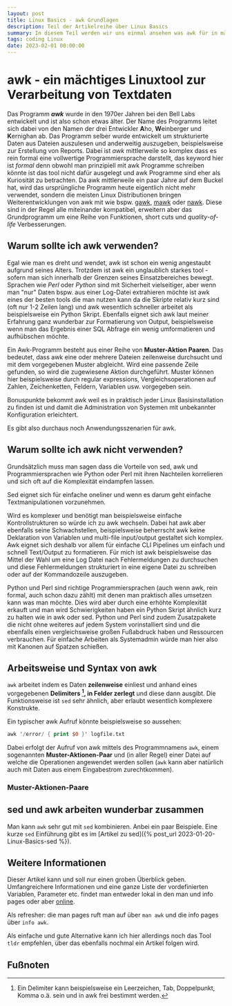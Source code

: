 ```yaml
---
layout: post
title: Linux Basics - awk Grundlagen
description: Teil der Artikelreihe über Linux Basics
summary: In diesem Teil werden wir uns einmal ansehen was awk für in mächtiges tool sein kann
tags: coding Linux
date: 2023-02-01 00:00:00
---
```


# awk - ein mächtiges Linuxtool zur Verarbeitung von Textdaten
Das Programm ***awk*** wurde in den 1970er Jahren bei den Bell Labs entwickelt und ist also schon etwas älter. Der Name des Programms leitet sich dabei von den Namen der drei Entwickler **A**ho, **W**einberger und **K**ernighan ab. Das Programm selber wurde entwickelt um strukturierte Daten aus Dateien auszulesen und anderweitig auszugeben, beispielsweise zur Erstellung von Reports.
Dabei ist *awk* mittlerweile so komplex dass es rein formal eine vollwertige Programmiersprache darstellt, das keyword hier ist *formal* denn obwohl man prinzipiell mit awk Programme schreiben könnte ist das tool nicht dafür ausgelegt und awk Programme sind eher als Kuriosität zu betrachten.
Da awk mittlerweile ein paar Jahre auf dem Buckel hat, wird das ursprüngliche Programm heute eigentlich nicht mehr verwendet, sondern die meisten Linux Distributionen bringen Weiterentwicklungen von awk mit wie bspw. [gawk](https://www.gnu.org/software/gawk/,), [mawk](https://invisible-island.net/mawk/) oder [nawk](https://linux.die.net/man/1/nawk). Diese sind in der Regel alle miteinander kompatibel, erweitern aber das Grundprogramm um eine Reihe von Funktionen, short cuts und *quality-of-life* Verbesserungen.

## Warum sollte ich awk verwenden?

Egal wie man es dreht und wendet, awk ist schon ein wenig angestaubt aufgrund seines Alters. Trotzdem ist awk ein unglaublich starkes tool - sofern man sich innerhalb der Grenzen seines Einsatzbereiches bewegt. Sprachen wie *Perl* oder *Python* sind mit Sicherheit vielseitiger, aber wenn man "nur" Daten bspw. aus einer Log-Datei extrahieren möchte ist awk eines der besten tools die man nutzen kann da die Skripte relativ kurz sind (oft nur 1-2 Zeilen lang) und awk wesentlich schneller arbeitet als beispielsweise ein Python Skript. Ebenfalls eignet sich awk laut meiner Erfahrung ganz wunderbar zur Formatierung von Output, beispielsweise wenn man das Ergebnis einer SQL Abfrage ein wenig umformatieren und aufhübschen möchte.

Ein Awk-Programm besteht aus einer Reihe von **Muster-Aktion Paaren**. Das bedeutet, dass awk eine oder mehrere
Dateien zeilenweise durchsucht und mit dem vorgegebenen Muster abgleicht. Wird eine passende Zeile gefunden,
so wird die zugewiesene Aktion durchgeführt. Muster können hier beispielsweise durch regular expressions, Vergleichsoperationen auf Zahlen, Zeichenketten, Feldern, Variablen usw. vorgegeben sein. 

Bonuspunkte bekommt awk weil es in praktisch jeder Linux Basisinstallation zu finden ist und damit die Administration von Systemen mit unbekannter Konfiguration erleichtert.

Es gibt also durchaus noch Anwendungsszenarien für awk.

## Warum sollte ich awk nicht verwenden?

Grundsätzlich muss man sagen dass die Vorteile von sed, awk und Programmiersprachen wie Python oder Perl mit ihren Nachteilen korrelieren und sich oft auf die Komplexität eindampfen lassen.

Sed eignet sich für einfache oneliner und wenn es darum geht einfache Textmanipulationen vorzunehmen.

Wird es komplexer und benötigt man beispielsweise einfache Kontrollstrukturen so würde ich zu awk wechseln. Dabei hat awk aber ebenfalls seine Schwachstellen, beispielsweise beherrscht awk keine Deklaration von Variablen und multi-file input/output gestaltet sich komplex. Awk eignet sich deshalb vor allem für einfache CLI Pipelines um einfach und schnell Text/Output zu formatieren. Für mich ist awk beispielsweise das Mittel der Wahl um eine Log Datei nach Fehlermeldungen zu durchsuchen und diese Fehlermeldungen strukturiert in eine eigene Datei zu schreiben oder auf der Kommandozeile auszugeben. 

Python und Perl sind richtige Programmiersprachen (auch wenn awk, rein formal, auch schon dazu zählt) mit denen man praktisch alles umsetzen kann was man möchte. Dies wird aber durch eine erhöhte Komplexität erkauft und man wird Schwierigkeiten haben ein Python Skript ähnlich kurz zu halten wie in awk oder sed. Python und Perl sind zudem Zusatzpakete die nicht ohne weiteres auf jedem System vorinstalliert sind und die ebenfalls einen vergleichsweise großen Fußabdruck haben und Ressourcen verbrauchen. Für einfache Arbeiten als Systemadmin würde man hier also mit Kanonen auf Spatzen schießen.

## Arbeitsweise und Syntax von awk

`awk` arbeitet indem es Daten **zeilenweise** einliest und anhand eines vorgegebenen **Delimiters [^1], in Felder zerlegt** und diese dann ausgibt. Die Funktionsweise ist `sed` sehr ähnlich, aber erlaubt wesentlich komplexere Konstrukte.

Ein typischer awk Aufruf könnte beispielsweise so aussehen:

```awk
awk '/error/ { print $0 }' logfile.txt
```

Dabei erfolgt der Aufruf von awk mittels des Programmnamens `awk`, einem sogenannten **Muster-Aktionen-Paar** und (in aller Regel) einer Datei auf welche die Operationen angewendet werden sollen (`awk` kann aber natürlich auch mit Daten aus einem Eingabestrom zurechtkommen).

### Muster-Aktionen-Paare



## sed und awk arbeiten wunderbar zusammen

Man kann `awk` sehr gut mit `sed` kombinieren. Anbei ein paar Beispiele. Eine kurze `sed` Einführung gibt es im [Artikel zu sed]({% post_url 2023-01-20-Linux-Basics-sed %}).

## Weitere Informationen

Dieser Artikel kann und soll nur einen groben Überblick geben. Umfangreichere Informationen und eine ganze Liste der vordefinierten Variablen, Parameter etc. findet man entweder lokal in den man und info pages oder aber [online](https://www.gnu.org/software/gawk/manual/).  

Als refresher: die man pages ruft man auf über `man awk` und die info pages über `info awk`.

Als einfache und gute Alternative kann ich hier allerdings noch das Tool `tldr` empfehlen, über das ebenfalls nochmal ein Artikel folgen wird.

## Fußnoten



[^1]: Ein Delimiter kann beispielsweise ein Leerzeichen, Tab, Doppelpunkt, Komma o.ä. sein und in awk frei bestimmt werden.

 



